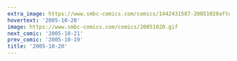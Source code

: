 ```yaml
---
extra_image: https://www.smbc-comics.com/comics/1442431587-20051020after.png
hovertext: '2005-10-20'
image: https://www.smbc-comics.com/comics/20051020.gif
next_comic: '2005-10-21'
prev_comic: '2005-10-19'
title: '2005-10-20'
---
```


